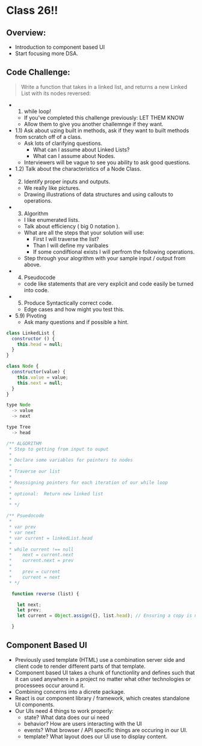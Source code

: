 # Class 26!!

## Overview:
- Introduction to component based UI
- Start focusing more DSA.

## Code Challenge:
> Write a function that takes in a linked list, and returns a new Linked List with its nodes reversed:
  -  1) while loop!
     -   If you've completed this challenge previously: LET THEM KNOW
     -   Allow them to give you another challemnge if they want.
  -  1.1) Ask about uzing built in methods, ask if they want to built methods from scratch off of a class.
     -  Ask lots of clarifying questions.
        -  What can I assume about Linked Lists?
        -  What can I assume about Nodes.
     -  Interviewers will be vague to see you ability to ask good questions.
  -  1.2) Talk about the characteristics of a Node Class.
  -  2) Identify proper inputs and outputs.
     -  We really like pictures.
     -  Drawing illustrations of data structures and using callouts to operations.
  -  3) Algorithm
     -  I like enumerated lists.
     -  Talk about efficiency ( big 0 notation ).
     -  What are all the steps that your solution will use:
        -  First I will traverse the list?
        -  Than I will define my varibales
        -  If some condiftional exists I will perfrom the following operations.
     - Step through your alogrithm with your sample input / output from above.
  -  4) Pseudocode
     -  code like statements that are very explicit and code easily be turned into code.
  - 5) Produce Syntactically correct code.
     - Edge cases and how might you test this.
  - 5.9) Pivoting
     - Ask many questions and if possible a hint.

```js
class LinkedList {
  constructor () {
    this.head = null;
  }
}

class Node {
  constructor(value) {
    this.value = value;
    this.next = null;
  }
}

type Node
  -> value
  -> next

type Tree
  -> head

/** ALGORITHM
 * Step to getting from input to ouput
 * 
 * Declare some variables for pointers to nodes
 *  
 * Traverse our list
 * 
 * Reassigning pointers for each iteration of our while loop
 * 
 * optional:  Return new linked list
 * 
 * */

/** Psuedocode
 * 
 * var prev 
 * var next
 * var current = linkedList.head
 * 
 * while current !== null
 *    next = current.next
 *    current.next = prev
 * 
 *    prev = current
 *    current = next
 * */

  function reverse (list) {

    let next;
    let prev;
    let current = Object.assign({}, list.head); // Ensuring a copy is made instead of a reference. 

  }

```

## Component Based UI
- Previously used template (HTML) use a combination server side and client code to render different parts of that template.
- Component based UI takes a chunk of functionlity and defines such that it can used anywhere in a project no matter what other technologies or processees occur around it.
- Combining concerns into a dicrete package.
- React is our component library / framework, which creates standalone UI components.
- Our UIs need 4 things to work properly:
  - state? What data does our ui need
  - behavior? How are users interacting with the UI
  - events? What browser / API specific things are occuring in our UI.
  - template?  What layout does our UI use to display content.
